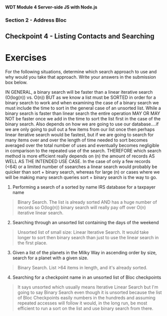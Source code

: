 #### WDT Module 4 Server-side JS with Node.js
### Section 2 - Address Bloc
## Checkpoint 4 - Listing Contacts and Searching

# Exercises

For the following situations, determine which search approach to use and why would you take that approach. Write your answers in the submission box below.

IN GENERAL, a binary search will be faster than a linear iterative search (O(log(n)) vs. O(n)) BUT as we know a list must be SORTED in order for a binary search to work and when examining the case of a binary search we must include the time to sort in the general case of an unsorted list. While a binary search is faster than linear search the entire operation MAY OR MAY NOT be faster once we add in the time to sort the list first in the case of the binary search. Also depends on how we are going to use our database....if we are only going to pull out a few items from our list once then perhaps linear iterative search would be fastest, but if we are going to search for many items over and over the length of time needed to sort becomes averaged over the total number of uses and eventually becomes negligible in comparison to the repeated use of the search. THEREFORE which search method is more efficient really depends on (n) the amount of records AS WELL AS THE INTENDED USE CASE.  In the case of only a few records (<64) or a limited number of ssearches a linear search would probably be quicker than sort + binary search, whereas for large (n) or cases where we will be making many search queries sort + binary search is the way to go.

1. Performing a search of a sorted by name IRS database for a taxpayer name
> Binary Search.  The list is already sorted AND has a huge number of records so O(log(n)) binary search will really pay off over O(n) iterative linear search.

2. Searching through an unsorted list containing the days of the weekend
> Unsorted list of small size: Linear Iterative Search. It would take longer to sort then binary search than just to use the linear search in the first place.

3. Given a list of the planets in the Milky Way in ascending order by size, search for a planet with a given size.
> Binary Search. List >64 items in length, and it's already sorted.

4. Searching for a checkpoint name in an unsorted list of Bloc checkpoints
> It says unsorted which usually means Iterative Linear Search but I'm going to say Binary Search even though it is unsorted because the list of Bloc Checkpoints easily numbers in the hundreds and assuming repeated accesses will follow it would, in the long run, be most efficient to run a sort on the list and use binary search from there.
